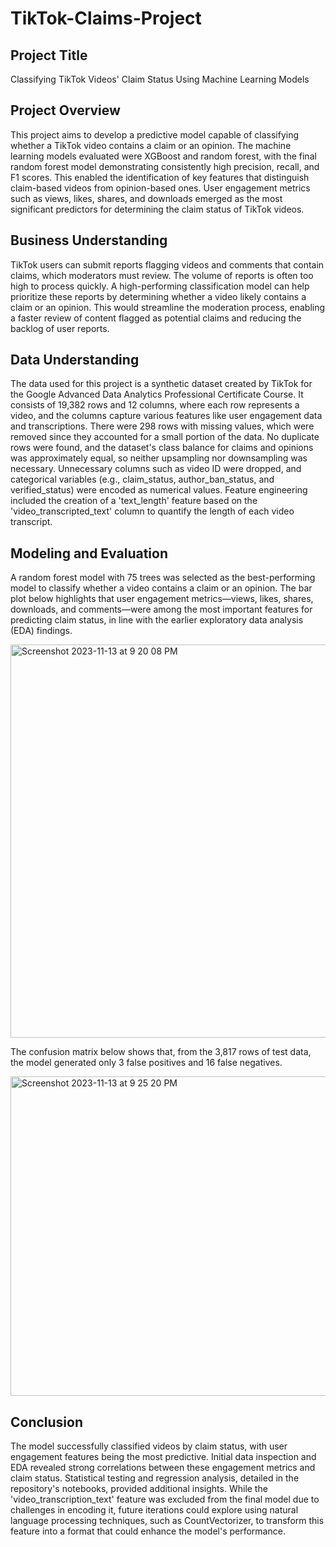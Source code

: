# TikTok-Claims-Project

## Project Title
Classifying TikTok Videos' Claim Status Using Machine Learning Models

## Project Overview
This project aims to develop a predictive model capable of classifying whether a TikTok video contains a claim or an opinion. The machine learning models evaluated were XGBoost and random forest, with the final random forest model demonstrating consistently high precision, recall, and F1 scores. This enabled the identification of key features that distinguish claim-based videos from opinion-based ones. User engagement metrics such as views, likes, shares, and downloads emerged as the most significant predictors for determining the claim status of TikTok videos.

## Business Understanding
TikTok users can submit reports flagging videos and comments that contain claims, which moderators must review. The volume of reports is often too high to process quickly. A high-performing classification model can help prioritize these reports by determining whether a video likely contains a claim or an opinion. This would streamline the moderation process, enabling a faster review of content flagged as potential claims and reducing the backlog of user reports.

## Data Understanding
The data used for this project is a synthetic dataset created by TikTok for the Google Advanced Data Analytics Professional Certificate Course. It consists of 19,382 rows and 12 columns, where each row represents a video, and the columns capture various features like user engagement data and transcriptions. There were 298 rows with missing values, which were removed since they accounted for a small portion of the data. No duplicate rows were found, and the dataset's class balance for claims and opinions was approximately equal, so neither upsampling nor downsampling was necessary. Unnecessary columns such as video ID were dropped, and categorical variables (e.g., claim_status, author_ban_status, and verified_status) were encoded as numerical values. Feature engineering included the creation of a 'text_length' feature based on the 'video_transcripted_text' column to quantify the length of each video transcript.

## Modeling and Evaluation
A random forest model with 75 trees was selected as the best-performing model to classify whether a video contains a claim or an opinion. The bar plot below highlights that user engagement metrics—views, likes, shares, downloads, and comments—were among the most important features for predicting claim status, in line with the earlier exploratory data analysis (EDA) findings.

<img width="629" alt="Screenshot 2023-11-13 at 9 20 08 PM" src="https://github.com/kayneong/TikTok-Claims-Project/assets/150570357/39e847af-bf27-4566-954c-a174fb594c2b">

The confusion matrix below shows that, from the 3,817 rows of test data, the model generated only 3 false positives and 16 false negatives.

<img width="511" alt="Screenshot 2023-11-13 at 9 25 20 PM" src="https://github.com/kayneong/TikTok-Claims-Project/assets/150570357/3600afe5-31e8-44da-9037-782e2e17a8a8">

## Conclusion
The model successfully classified videos by claim status, with user engagement features being the most predictive. Initial data inspection and EDA revealed strong correlations between these engagement metrics and claim status. Statistical testing and regression analysis, detailed in the repository's notebooks, provided additional insights. While the 'video_transcription_text' feature was excluded from the final model due to challenges in encoding it, future iterations could explore using natural language processing techniques, such as CountVectorizer, to transform this feature into a format that could enhance the model's performance.
